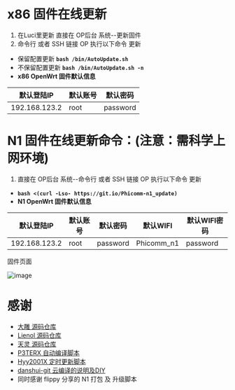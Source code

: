 # x86 固件在线更新
1. 在Luci里更新 直接在 OP后台 系统--更新固件
2. 命令行 或者 SSH 链接 OP 执行以下命令 更新
- 保留配置更新 **`bash /bin/AutoUpdate.sh`**
- 不保留配置更新 **`bash /bin/AutoUpdate.sh -n`**
- **x86 OpenWrt 固件默认信息**

| 默认登陆IP  | 默认账号 | 默认密码 |
| ---- | ---- | ---- |
| 192.168.123.2 | root | password |

# N1 固件在线更新命令：(注意：需科学上网环境)
1. 直接在 OP后台 系统--命令行 或者 SSH 链接 OP 执行以下命令 更新
- **`bash <(curl -Lso- https://git.io/Phicomm-n1_update)`**
- **N1 OpenWrt 固件默认信息**

| 默认登陆IP  | 默认账号 | 默认密码 | 默认WIFI | 默认WIFI密码 |
| ---- | ---- | ---- | ---- | ---- |
| 192.168.123.2 | root | password | Phicomm_n1 | password |

固件页面

![image](https://github.com/gd0772/AutoBuild-OpenWrt/blob/main/img/x86.png)

# 感谢
- [大雕 源码仓库](https://github.com/coolsnowwolf/lede.git)
- [Lienol 源码仓库](https://github.com/Lienol/openwrt.git)
- [天灵 源码仓库](https://github.com/project-openwrt/openwrt.git)
- [P3TERX 自动编译脚本](https://github.com/P3TERX/Actions-OpenWrt)
- [Hyy2001X 定时更新脚本](https://github.com/Hyy2001X/AutoBuild-Actions)
- [danshui-git 云编译的说明及DIY](https://github.com/danshui-git/build-actions)
- 同时感谢 flippy 分享的 N1 打包 及 升级脚本

